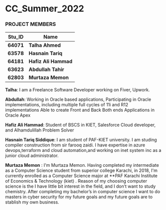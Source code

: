 # CC_Summer_2022

### PROJECT MEMBERS ###
Stu_ID | Name
------------ | -------------
**64071** | **Talha Ahmed**
**63578** | **Hasnain Tariq**
**64181** | **Hafiz Ali Hammad**
**63623** | **Abdullah Tahir**
**62803** | **Murtaza Memon**


**Talha**: I am a Freelance Software Developer working on Fiver, Upwork.

**Abdullah**: Working in Oracle based applications, 
              Participating in Oracle implementations, including multiple full cycles of 11i and R12 implementations
              Able to create Front and Back Both ends Applications in Oracle Apex
                            
**Hafiz Ali Hammad**: Student of BSCS in KIET, Salesforce Cloud developer, and Alhamdulillah Problem Solver 

**Hasnain Tariq Siddique**: I am student of PAF-KIET university. I am studing compiler construction from sir farooq zaidi. I have expertise in azure devops,terraform and cloud automation,and working on inet system inc as a junior cloud administrator.

**Murtaza Memon** :
I'm Murtaza Memon. Having completed my intermediate as a Computer Science student from superior college Karachi, in 2018, I'm currently enrolled as a Computer Science major at **PAF Karachi Institute of Economics & Technology (kiet) . Reason of my choosing computer science is the I have little bit interest in the field, and I don’t want to study chemistry. After completing my bachelor’s in computer science I want to do masters in cyber security for my future goals and my future goals are to stablish my own business.
